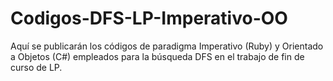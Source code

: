 # Codigos-DFS-LP-Imperativo-OO
Aquí se publicarán los códigos de paradigma Imperativo (Ruby) y Orientado a Objetos (C#) empleados para la búsqueda DFS en el trabajo de fin de curso de LP.
